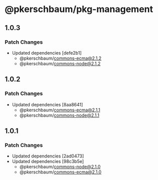 # @pkerschbaum/pkg-management

## 1.0.3

### Patch Changes

- Updated dependencies [defe2b1]
  - @pkerschbaum/commons-ecma@2.1.2
  - @pkerschbaum/commons-node@2.1.2

## 1.0.2

### Patch Changes

- Updated dependencies [8aa8641]
  - @pkerschbaum/commons-ecma@2.1.1
  - @pkerschbaum/commons-node@2.1.1

## 1.0.1

### Patch Changes

- Updated dependencies [2ad0473]
- Updated dependencies [98c3b5e]
  - @pkerschbaum/commons-node@2.1.0
  - @pkerschbaum/commons-ecma@2.1.0
